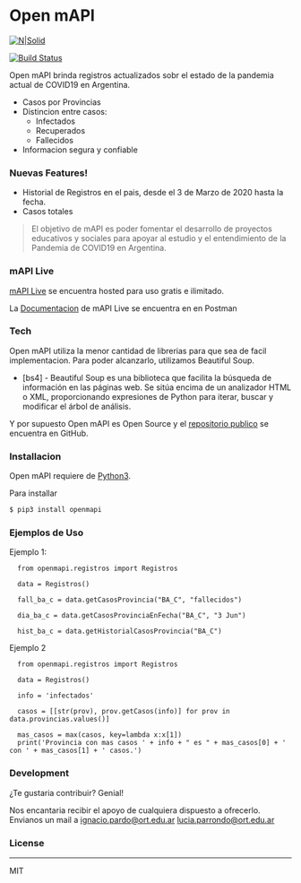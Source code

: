 # Open mAPI

[![N|Solid](https://www.mapi.live/static/poweredby.png)](https://www.mapi.live)

[![Build Status](https://travis-ci.org/joemccann/dillinger.svg?branch=master)](https://github.com/IgnacioPardo/Open-mAPI)

Open mAPI brinda registros actualizados sobr el estado de la pandemia actual de COVID19 en Argentina.

  - Casos por Provincias
  - Distincion entre casos:
    - Infectados
    - Recuperados
    - Fallecidos
  - Informacion segura y confiable

### Nuevas Features!

  - Historial de Registros en el pais, desde el 3 de Marzo de 2020 hasta la fecha.
  - Casos totales

> El objetivo de mAPI es poder fomentar el 
> desarrollo de proyectos educativos y sociales
> para apoyar al estudio y el entendimiento
> de la Pandemia de COVID19 en Argentina.

### mAPI Live
[mAPI Live] se encuentra hosted para uso gratis e ilimitado.

La [Documentacion] de mAPI Live se encuentra en en Postman

### Tech

Open mAPI utiliza la menor cantidad de librerias para que sea de facil implementacion. Para poder alcanzarlo, utilizamos Beautiful Soup.

* [bs4] - Beautiful Soup es una biblioteca que facilita la búsqueda de información en las páginas web. Se sitúa encima de un analizador HTML o XML, proporcionando expresiones de Python para iterar, buscar y modificar el árbol de análisis.

Y por supuesto Open mAPI es Open Source y el [repositorio publico][dill] se encuentra en GitHub.

### Installacion

Open mAPI requiere de  [Python3](https://www.python.org/).

Para installar 

```sh
$ pip3 install openmapi
```

### Ejemplos de Uso
Ejemplo 1:

```
  from openmapi.registros import Registros

  data = Registros()

  fall_ba_c = data.getCasosProvincia("BA_C", "fallecidos")

  dia_ba_c = data.getCasosProvinciaEnFecha("BA_C", "3 Jun")

  hist_ba_c = data.getHistorialCasosProvincia("BA_C")
```
Ejemplo 2

```
  from openmapi.registros import Registros

  data = Registros()

  info = 'infectados'

  casos = [[str(prov), prov.getCasos(info)] for prov in data.provincias.values()]

  mas_casos = max(casos, key=lambda x:x[1])
  print('Provincia con mas casos ' + info + " es " + mas_casos[0] + ' con ' + mas_casos[1] + ' casos.')
```

### Development

¿Te gustaria contribuir? Genial!

Nos encantaria recibir el apoyo de cualquiera dispuesto a ofrecerlo.
Envianos un mail a
ignacio.pardo@ort.edu.ar
lucia.parrondo@ort.edu.ar

### License
----

MIT


   [dill]: <https://github.com/IgnacioPardo/Open-mAPI/>
   [git-repo-url]: <https://github.com/IgnacioPardo/Open-mAPI.git>
   [markdown-it]: <https://github.com/markdown-it/markdown-it>
   [mAPI Live]: <https://www.mapi.live/api>
   [Documentacion]: <https://documenter.getpostman.com/view/4501185/T1DsAbwg?version=latestw>
